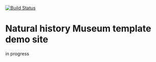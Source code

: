 [![Build Status](https://builds.gbif.org/job/hp-nhc-template/badge/icon)](https://builds.gbif.org/job/hp-nhc-template/lastBuild/console)

# Natural history Museum template demo site

in progress
